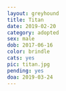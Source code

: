 ```yaml
---
layout: greyhound
title: Titan
date: 2019-02-20
category: adopted
sex: male
dob: 2017-06-16
color: brindle
cats: yes
pic: titan.jpg
pending: yes
doa: 2019-03-24
---
```


